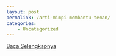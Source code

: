 ```yaml
---
layout: post
permalink: /arti-mimpi-membantu-teman/
categories:
    - Uncategorized
---
```


[Baca Selengkapnya](/07)